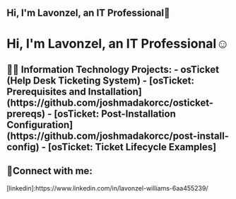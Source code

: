 ## Hi, I'm Lavonzel, an IT Professional👋

<h1>Hi, I'm Lavonzel, an <https://www.linkedin.com/in/lavonzel-williams-6aa455239/">IT Professional</a>☺</h1>

<h2>👨‍💻 Information Technology Projects:
- <b>osTicket (Help Desk Ticketing System)</b>
  - [osTicket: Prerequisites and Installation](https://github.com/joshmadakorcc/osticket-prereqs)
  - [osTicket: Post-Installation Configuration](https://github.com/joshmadakorcc/post-install-config)
  - [osTicket: Ticket Lifecycle Examples]
  
<h2>🤳Connect with me:</h2>
[linkedin]:https://www.linkedin.com/in/lavonzel-williams-6aa455239/
